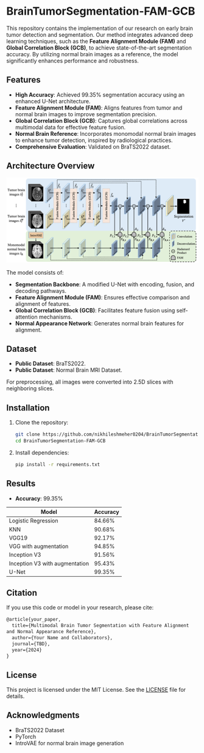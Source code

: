 # BrainTumorSegmentation-FAM-GCB

This repository contains the implementation of our research on early brain tumor detection and segmentation. Our method integrates advanced deep learning techniques, such as the **Feature Alignment Module (FAM)** and **Global Correlation Block (GCB)**, to achieve state-of-the-art segmentation accuracy. By utilizing normal brain images as a reference, the model significantly enhances performance and robustness.

## Features

- **High Accuracy**: Achieved 99.35% segmentation accuracy using an enhanced U-Net architecture.
- **Feature Alignment Module (FAM)**: Aligns features from tumor and normal brain images to improve segmentation precision.
- **Global Correlation Block (GCB)**: Captures global correlations across multimodal data for effective feature fusion.
- **Normal Brain Reference**: Incorporates monomodal normal brain images to enhance tumor detection, inspired by radiological practices.
- **Comprehensive Evaluation**: Validated on BraTS2022 dataset.

## Architecture Overview

![Architecture Diagram](assets/architecture_diagram.png)

The model consists of:
- **Segmentation Backbone**: A modified U-Net with encoding, fusion, and decoding pathways.
- **Feature Alignment Module (FAM)**: Ensures effective comparison and alignment of features.
- **Global Correlation Block (GCB)**: Facilitates feature fusion using self-attention mechanisms.
- **Normal Appearance Network**: Generates normal brain features for alignment.

## Dataset

- **Public Dataset**: BraTS2022.
- **Public Dataset**: Normal Brain MRI Dataset.

For preprocessing, all images were converted into 2.5D slices with neighboring slices.

## Installation

1. Clone the repository:
   ```bash
   git clone https://github.com/nikhileshmeher0204/BrainTumorSegmentation-FAM-GCB.git
   cd BrainTumorSegmentation-FAM-GCB
   ```
2. Install dependencies:
   ```bash
   pip install -r requirements.txt
   ```

## Results

- **Accuracy**: 99.35%

| Model                          | Accuracy |
|--------------------------------|----------|
| Logistic Regression            | 84.66%   |
| KNN                            | 90.68%   |
| VGG19                          | 92.17%   |
| VGG with augmentation          | 94.85%   |
| Inception V3                   | 91.56%   |
| Inception V3 with augmentation | 95.43%   |
| U-Net                          | 99.35%   |

## Citation

If you use this code or model in your research, please cite:

```
@article{your_paper,
  title={Multimodal Brain Tumor Segmentation with Feature Alignment and Normal Appearance Reference},
  author={Your Name and Collaborators},
  journal={TBD},
  year={2024}
}
```

## License

This project is licensed under the MIT License. See the [LICENSE](LICENSE) file for details.

## Acknowledgments

- BraTS2022 Dataset
- PyTorch
- IntroVAE for normal brain image generation
